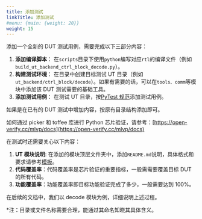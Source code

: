 ```yaml
---
title: 添加测试
linkTitle: 添加测试
#menu: {main: {weight: 20}}
weight: 15
---
```


添加一个全新的 DUT 测试用例，需要完成以下三部分内容：

1. **添加编译脚本**： 在`scripts`目录下使用`python`编写对应`rtl`的编译文件（例如`build_ut_backend_ctrl_block_decode.py`）。
1. **构建测试环境**： 在目录中创建目标测试 UT 目录（例如`ut_backend/ctrl_block/decode`）。如果有需要的话，可以在`tools、comm`等模块中添加该 DUT 测试需要的基础工具。
1. **添加测试用例**： 在测试 UT 目录，按[PyTest 规范](https://docs.pytest.org/en/stable/)添加测试用例。

如果是在已有的 DUT 测试中增加内容，按原有目录结构添加即可。

如何通过 picker 和 toffee 库进行 Python 芯片验证，请参考：[https://open-verify.cc/mlvp/docs](https://open-verify.cc/mlvp/docs)

在测试时还需要关心以下内容：

1. **UT 模块说明**: 在添加的模块顶层文件夹中，添加`README.md`说明，具体格式和要求请参考[模板](https://open-verify.cc/UnityChipForXiangShan/docs/10_template_ut_readme/)。
1. **代码覆盖率**：代码覆盖率是芯片验证的重要指标，一般需需要覆盖目标 DUT 的所有代码。
1. **功能覆盖率**：功能覆盖率即目标功能验证完成了多少，一般需要达到 100%。

在后续的文档中，我们以 decode 模块为例，详细说明上述过程。

\*注：目录或文件名称需要合理，能通过其命名知晓其具体含义。
